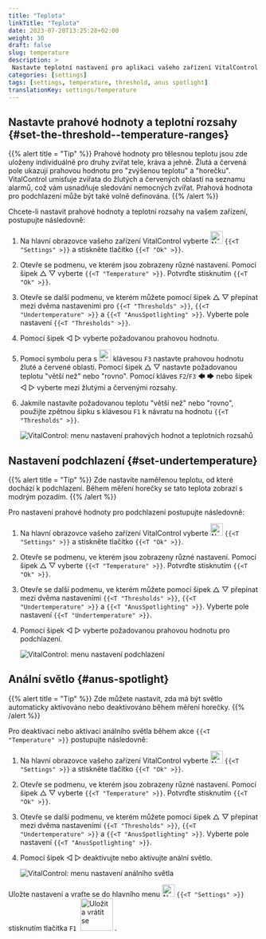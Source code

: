 ```yaml
---
title: "Teplota"
linkTitle: "Teplota"
date: 2023-07-28T13:25:28+02:00
weight: 30
draft: false
slug: temperature
description: >
 Nastavte teplotní nastavení pro aplikaci vašeho zařízení VitalControl
categories: [settings]
tags: [settings, temperature, threshold, anus spotlight]
translationKey: settings/temperature
---
```

## Nastavte prahové hodnoty a teplotní rozsahy {#set-the-threshold--temperature-ranges}
{{% alert title = "Tip" %}}
Prahové hodnoty pro tělesnou teplotu jsou zde uloženy individuálně pro druhy zvířat tele, kráva a jehně. Žlutá a červená pole ukazují prahovou hodnotu pro "zvýšenou teplotu" a "horečku". VitalControl umisťuje zvířata do žlutých a červených oblastí na seznamu alarmů, což vám usnadňuje sledování nemocných zvířat. Prahová hodnota pro podchlazení může být také volně definována.
{{% /alert %}}

Chcete-li nastavit prahové hodnoty a teplotní rozsahy na vašem zařízení, postupujte následovně:

1. Na hlavní obrazovce vašeho zařízení VitalControl vyberte <img src="/icons/gear.svg" width="25" align="bottom" alt="Nastavení" /> `{{<T "Settings" >}}` a stiskněte tlačítko `{{<T "Ok" >}}`.

2. Otevře se podmenu, ve kterém jsou zobrazeny různé nastavení. Pomocí šipek △ ▽ vyberte `{{<T "Temperature" >}}`. Potvrďte stisknutím `{{<T "Ok" >}}`.

3. Otevře se další podmenu, ve kterém můžete pomocí šipek △ ▽ přepínat mezi dvěma nastaveními pro `{{<T "Thresholds" >}}`, `{{<T "Undertemperature" >}}` a `{{<T "AnusSpotlighting" >}}`. Vyberte pole nastavení `{{<T "Thresholds" >}}`.

4. Pomocí šipek ◁ ▷ vyberte požadovanou prahovou hodnotu.

5. Pomocí symbolu pera s <img src="/icons/actions/edit.svg" width="24" align="bottom" alt="Upravit" /> klávesou `F3` nastavte prahovou hodnotu žluté a červené oblasti. Pomocí šipek △ ▽ nastavte požadovanou teplotu "větší než" nebo "rovno". Pomocí kláves `F2`/`F3` 🡄 🡆 nebo šipek ◁ ▷ vyberte mezi žlutými a červenými rozsahy.

6. Jakmile nastavíte požadovanou teplotu "větší než" nebo "rovno", použijte zpětnou šipku s klávesou `F1` k návratu na hodnotu `{{<T "Thresholds" >}}`.

    ![VitalControl: menu nastavení prahových hodnot a teplotních rozsahů](../images/threshold.png "Prahové hodnoty a teplotní rozsahy")

## Nastavení podchlazení {#set-undertemperature}
{{% alert title = "Tip" %}}
Zde nastavíte naměřenou teplotu, od které dochází k podchlazení. Během měření horečky se tato teplota zobrazí s modrým pozadím.
{{% /alert %}}

Pro nastavení prahové hodnoty pro podchlazení postupujte následovně:

1. Na hlavní obrazovce vašeho zařízení VitalControl vyberte <img src="/icons/gear.svg" width="25" align="bottom" alt="Nastavení" /> `{{<T "Settings" >}}` a stiskněte tlačítko `{{<T "Ok" >}}`.

2. Otevře se podmenu, ve kterém jsou zobrazeny různé nastavení. Pomocí šipek △ ▽ vyberte `{{<T "Temperature" >}}`. Potvrďte stisknutím `{{<T "Ok" >}}`.

3. Otevře se další podmenu, ve kterém můžete pomocí šipek △ ▽ přepínat mezi dvěma nastaveními `{{<T "Thresholds" >}}`, `{{<T "Undertemperature" >}}` a `{{<T "AnusSpotlighting" >}}`. Vyberte pole nastavení `{{<T "Undertemperature" >}}`.

4. Pomocí šipek ◁ ▷ vyberte požadovanou prahovou hodnotu pro podchlazení.

    ![VitalControl: menu nastavení podchlazení](../images/undertemperature.png "Podchlazení")

## Anální světlo {#anus-spotlight}
{{% alert title = "Tip" %}}
Zde můžete nastavit, zda má být světlo automaticky aktivováno nebo deaktivováno během měření horečky.
{{% /alert %}}

Pro deaktivaci nebo aktivaci análního světla během akce `{{<T "Temperature" >}}` postupujte následovně:

1. Na hlavní obrazovce vašeho zařízení VitalControl vyberte <img src="/icons/gear.svg" width="25" align="bottom" alt="Nastavení" /> `{{<T "Settings" >}}` a stiskněte tlačítko `{{<T "Ok" >}}`.

2. Otevře se podmenu, ve kterém jsou zobrazeny různé nastavení. Pomocí šipek △ ▽ vyberte `{{<T "Temperature" >}}`. Potvrďte stisknutím `{{<T "Ok" >}}`.

3. Otevře se další podmenu, ve kterém můžete pomocí šipek △ ▽ přepínat mezi dvěma nastaveními `{{<T "Thresholds" >}}`, `{{<T "Undertemperature" >}}` a `{{<T "AnusSpotlighting" >}}`. Vyberte pole nastavení `{{<T "AnusSpotlighting" >}}`.

4. Pomocí šipek ◁ ▷ deaktivujte nebo aktivujte anální světlo.

    ![VitalControl: menu nastavení análního světla](../images/anusspotlight.png "Anální světlo")

Uložte nastavení a vraťte se do hlavního menu <img src="/icons/gear.svg" width="25" align="bottom" alt="Nastavení" /> `{{<T "Settings" >}}` stisknutím tlačítka `F1` &nbsp;<img src="/icons/footer/save_exit.svg" width="65" align="bottom" alt="Uložit a vrátit se" />&nbsp;.


